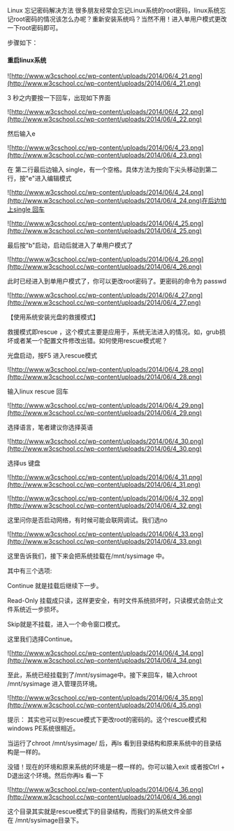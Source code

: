  
Linux  忘记密码解决方法 很多朋友经常会忘记Linux系统的root密码，linux系统忘记root密码的情况该怎么办呢？重新安装系统吗？当然不用！进入单用户模式更改一下root密码即可。 


 步骤如下：

 
#### 重启linux系统

 ![http://www.w3cschool.cc/wp-content/uploads/2014/06/4_21.png](http://www.w3cschool.cc/wp-content/uploads/2014/06/4_21.png)

 3 秒之内要按一下回车，出现如下界面

 ![http://www.w3cschool.cc/wp-content/uploads/2014/06/4_22.png](http://www.w3cschool.cc/wp-content/uploads/2014/06/4_22.png)

 然后输入e

 ![http://www.w3cschool.cc/wp-content/uploads/2014/06/4_23.png](http://www.w3cschool.cc/wp-content/uploads/2014/06/4_23.png)

 在 第二行最后边输入 single，有一个空格。具体方法为按向下尖头移动到第二行，按"e"进入编辑模式

 ![http://www.w3cschool.cc/wp-content/uploads/2014/06/4_24.png](http://www.w3cschool.cc/wp-content/uploads/2014/06/4_24.png)在后边加上single 回车

 ![http://www.w3cschool.cc/wp-content/uploads/2014/06/4_25.png](http://www.w3cschool.cc/wp-content/uploads/2014/06/4_25.png)

 最后按"b"启动，启动后就进入了单用户模式了

 ![http://www.w3cschool.cc/wp-content/uploads/2014/06/4_26.png](http://www.w3cschool.cc/wp-content/uploads/2014/06/4_26.png)

 此时已经进入到单用户模式了，你可以更改root密码了。更密码的命令为 passwd

 ![http://www.w3cschool.cc/wp-content/uploads/2014/06/4_27.png](http://www.w3cschool.cc/wp-content/uploads/2014/06/4_27.png)

 

 【使用系统安装光盘的救援模式】

 救援模式即rescue ，这个模式主要是应用于，系统无法进入的情况。如，grub损坏或者某一个配置文件修改出错。如何使用rescue模式呢？

 光盘启动，按F5 进入rescue模式

 ![http://www.w3cschool.cc/wp-content/uploads/2014/06/4_28.png](http://www.w3cschool.cc/wp-content/uploads/2014/06/4_28.png)

 输入linux rescue 回车

 ![http://www.w3cschool.cc/wp-content/uploads/2014/06/4_29.png](http://www.w3cschool.cc/wp-content/uploads/2014/06/4_29.png)

 选择语言，笔者建议你选择英语

 ![http://www.w3cschool.cc/wp-content/uploads/2014/06/4_30.png](http://www.w3cschool.cc/wp-content/uploads/2014/06/4_30.png)

 选择us 键盘

 ![http://www.w3cschool.cc/wp-content/uploads/2014/06/4_31.png](http://www.w3cschool.cc/wp-content/uploads/2014/06/4_31.png)

 ![http://www.w3cschool.cc/wp-content/uploads/2014/06/4_32.png](http://www.w3cschool.cc/wp-content/uploads/2014/06/4_32.png)

 这里问你是否启动网络，有时候可能会联网调试。我们选no

 ![http://www.w3cschool.cc/wp-content/uploads/2014/06/4_33.png](http://www.w3cschool.cc/wp-content/uploads/2014/06/4_33.png)

 这里告诉我们，接下来会把系统挂载在/mnt/sysimage 中。


其中有三个选项:

 
Continue 就是挂载后继续下一步。 

Read-Only 挂载成只读，这样更安全，有时文件系统损坏时，只读模式会防止文件系统近一步损坏。

Skip就是不挂载，进入一个命令窗口模式。 


这里我们选择Continue。

 ![http://www.w3cschool.cc/wp-content/uploads/2014/06/4_34.png](http://www.w3cschool.cc/wp-content/uploads/2014/06/4_34.png)

 至此，系统已经挂载到了/mnt/sysimage中。接下来回车，输入chroot /mnt/sysimage 进入管理员环境。

 ![http://www.w3cschool.cc/wp-content/uploads/2014/06/4_35.png](http://www.w3cschool.cc/wp-content/uploads/2014/06/4_35.png)

 提示： 其实也可以到rescue模式下更改root的密码的。这个rescue模式和windows PE系统很相近。

 当运行了chroot /mnt/sysimage/ 后，再ls 看到目录结构和原来系统中的目录结构是一样的。


没错！现在的环境和原来系统的环境是一模一样的。你可以输入exit 或者按Ctrl + D退出这个环境。然后你再ls 看一下

 ![http://www.w3cschool.cc/wp-content/uploads/2014/06/4_36.png](http://www.w3cschool.cc/wp-content/uploads/2014/06/4_36.png)

 这个目录其实就是rescue模式下的目录结构，而我们的系统文件全部在 /mnt/sysimage目录下。

 

